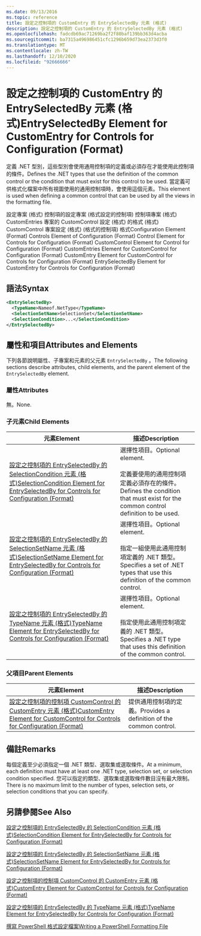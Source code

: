 ```yaml
---
ms.date: 09/13/2016
ms.topic: reference
title: 設定之控制項的 CustomEntry 的 EntrySelectedBy 元素 (格式)
description: 設定之控制項的 CustomEntry 的 EntrySelectedBy 元素 (格式)
ms.openlocfilehash: fadcdb69ac71269ba2f2f80baf139bb363d4acba
ms.sourcegitcommit: ba7315a496986451cfc1296b659d73ea2373d3f0
ms.translationtype: MT
ms.contentlocale: zh-TW
ms.lasthandoff: 12/10/2020
ms.locfileid: "92666666"
---
```

# <a name="entryselectedby-element-for-customentry-for-controls-for-configuration-format"></a><span data-ttu-id="ac515-103">設定之控制項的 CustomEntry 的 EntrySelectedBy 元素 (格式)</span><span class="sxs-lookup"><span data-stu-id="ac515-103">EntrySelectedBy Element for CustomEntry for Controls for Configuration (Format)</span></span>

<span data-ttu-id="ac515-104">定義 .NET 型別，這些型別會使用通用控制項的定義或必須存在才能使用此控制項的條件。</span><span class="sxs-lookup"><span data-stu-id="ac515-104">Defines the .NET types that use the definition of the common control or the condition that must exist for this control to be used.</span></span> <span data-ttu-id="ac515-105">當定義可供格式化檔案中所有視圖使用的通用控制項時，會使用這個元素。</span><span class="sxs-lookup"><span data-stu-id="ac515-105">This element is used when defining a common control that can be used by all the views in the formatting file.</span></span>

<span data-ttu-id="ac515-106">設定專案 (格式) 控制項的設定專案 (格式設定的控制項) 控制項專案 (格式) CustomEntries 專案的 CustomControl 設定 (格式) 的格式 (格式) CustomControl 專案設定 (格式)  (格式的控制項) 格式</span><span class="sxs-lookup"><span data-stu-id="ac515-106">Configuration Element (Format) Controls Element of Configuration (Format) Control Element for Controls for Configuration (Format) CustomControl Element for Control for Configuration (Format) CustomEntries Element for CustomControl for Configuration (Format) CustomEntry Element for CustomControl for Controls for Configuration (Format) EntrySelectedBy Element for CustomEntry for Controls for Configuration (Format)</span></span>

## <a name="syntax"></a><span data-ttu-id="ac515-107">語法</span><span class="sxs-lookup"><span data-stu-id="ac515-107">Syntax</span></span>

```xml
<EntrySelectedBy>
  <TypeName>Nameof.NetType</TypeName>
  <SelectionSetName>SelectionSet</SelectionSetName>
  <SelectionCondition>...</SelectionCondition>
</EntrySelectedBy>
```

## <a name="attributes-and-elements"></a><span data-ttu-id="ac515-108">屬性和項目</span><span class="sxs-lookup"><span data-stu-id="ac515-108">Attributes and Elements</span></span>

<span data-ttu-id="ac515-109">下列各節說明屬性、子專案和元素的父元素 `EntrySelectedBy` 。</span><span class="sxs-lookup"><span data-stu-id="ac515-109">The following sections describe attributes, child elements, and the parent element of the `EntrySelectedBy` element.</span></span>

### <a name="attributes"></a><span data-ttu-id="ac515-110">屬性</span><span class="sxs-lookup"><span data-stu-id="ac515-110">Attributes</span></span>

<span data-ttu-id="ac515-111">無。</span><span class="sxs-lookup"><span data-stu-id="ac515-111">None.</span></span>

### <a name="child-elements"></a><span data-ttu-id="ac515-112">子元素</span><span class="sxs-lookup"><span data-stu-id="ac515-112">Child Elements</span></span>

|<span data-ttu-id="ac515-113">元素</span><span class="sxs-lookup"><span data-stu-id="ac515-113">Element</span></span>|<span data-ttu-id="ac515-114">描述</span><span class="sxs-lookup"><span data-stu-id="ac515-114">Description</span></span>|
|-------------|-----------------|
|[<span data-ttu-id="ac515-115">設定之控制項的 EntrySelectedBy 的 SelectionCondition 元素 (格式)</span><span class="sxs-lookup"><span data-stu-id="ac515-115">SelectionCondition Element for EntrySelectedBy for Controls for Configuration (Format)</span></span>](./selectioncondition-element-for-entryselectedby-for-controls-for-configuration-format.md)|<span data-ttu-id="ac515-116">選擇性項目。</span><span class="sxs-lookup"><span data-stu-id="ac515-116">Optional element.</span></span><br /><br /> <span data-ttu-id="ac515-117">定義要使用的通用控制項定義必須存在的條件。</span><span class="sxs-lookup"><span data-stu-id="ac515-117">Defines the condition that must exist for the common control definition to be used.</span></span>|
|[<span data-ttu-id="ac515-118">設定之控制項的 EntrySelectedBy 的 SelectionSetName 元素 (格式)</span><span class="sxs-lookup"><span data-stu-id="ac515-118">SelectionSetName Element for EntrySelectedBy for Controls for Configuration (Format)</span></span>](./selectionsetname-element-for-selectioncondition-for-controls-for-configuration-format.md)|<span data-ttu-id="ac515-119">選擇性項目。</span><span class="sxs-lookup"><span data-stu-id="ac515-119">Optional element.</span></span><br /><br /> <span data-ttu-id="ac515-120">指定一組使用此通用控制項定義的 .NET 類型。</span><span class="sxs-lookup"><span data-stu-id="ac515-120">Specifies a set of .NET types that use this definition of the common control.</span></span>|
|[<span data-ttu-id="ac515-121">設定之控制項的 EntrySelectedBy 的 TypeName 元素 (格式)</span><span class="sxs-lookup"><span data-stu-id="ac515-121">TypeName Element for EntrySelectedBy for Controls for Configuration (Format)</span></span>](./typename-element-for-entryselectedby-for-controls-for-configuration-format.md)|<span data-ttu-id="ac515-122">選擇性項目。</span><span class="sxs-lookup"><span data-stu-id="ac515-122">Optional element.</span></span><br /><br /> <span data-ttu-id="ac515-123">指定使用此通用控制項定義的 .NET 類型。</span><span class="sxs-lookup"><span data-stu-id="ac515-123">Specifies a .NET type that uses this definition of the common control.</span></span>|

### <a name="parent-elements"></a><span data-ttu-id="ac515-124">父項目</span><span class="sxs-lookup"><span data-stu-id="ac515-124">Parent Elements</span></span>

|<span data-ttu-id="ac515-125">元素</span><span class="sxs-lookup"><span data-stu-id="ac515-125">Element</span></span>|<span data-ttu-id="ac515-126">描述</span><span class="sxs-lookup"><span data-stu-id="ac515-126">Description</span></span>|
|-------------|-----------------|
|[<span data-ttu-id="ac515-127">設定之控制項的控制項 CustomControl 的 CustomEntry 元素 (格式)</span><span class="sxs-lookup"><span data-stu-id="ac515-127">CustomEntry Element for CustomControl for Controls for Configuration (Format)</span></span>](./customentry-element-for-customcontrol-for-controls-for-configuration-format.md)|<span data-ttu-id="ac515-128">提供通用控制項的定義。</span><span class="sxs-lookup"><span data-stu-id="ac515-128">Provides a definition of the common control.</span></span>|

## <a name="remarks"></a><span data-ttu-id="ac515-129">備註</span><span class="sxs-lookup"><span data-stu-id="ac515-129">Remarks</span></span>

<span data-ttu-id="ac515-130">每個定義至少必須指定一個 .NET 類型、選取集或選取條件。</span><span class="sxs-lookup"><span data-stu-id="ac515-130">At a minimum, each definition must have at least one .NET type, selection set, or selection condition specified.</span></span> <span data-ttu-id="ac515-131">您可以指定的類型、選取集或選取條件數目沒有最大限制。</span><span class="sxs-lookup"><span data-stu-id="ac515-131">There is no maximum limit to the number of types, selection sets, or selection conditions that you can specify.</span></span>

## <a name="see-also"></a><span data-ttu-id="ac515-132">另請參閱</span><span class="sxs-lookup"><span data-stu-id="ac515-132">See Also</span></span>

[<span data-ttu-id="ac515-133">設定之控制項的 EntrySelectedBy 的 SelectionCondition 元素 (格式)</span><span class="sxs-lookup"><span data-stu-id="ac515-133">SelectionCondition Element for EntrySelectedBy for Controls for Configuration (Format)</span></span>](./selectioncondition-element-for-entryselectedby-for-controls-for-configuration-format.md)

[<span data-ttu-id="ac515-134">設定之控制項的 EntrySelectedBy 的 SelectionSetName 元素 (格式)</span><span class="sxs-lookup"><span data-stu-id="ac515-134">SelectionSetName Element for EntrySelectedBy for Controls for Configuration (Format)</span></span>](./selectionsetname-element-for-selectioncondition-for-controls-for-configuration-format.md)

[<span data-ttu-id="ac515-135">設定之控制項的控制項 CustomControl 的 CustomEntry 元素 (格式)</span><span class="sxs-lookup"><span data-stu-id="ac515-135">CustomEntry Element for CustomControl for Controls for Configuration (Format)</span></span>](./customentry-element-for-customcontrol-for-controls-for-configuration-format.md)

[<span data-ttu-id="ac515-136">設定之控制項的 EntrySelectedBy 的 TypeName 元素 (格式)</span><span class="sxs-lookup"><span data-stu-id="ac515-136">TypeName Element for EntrySelectedBy for Controls for Configuration (Format)</span></span>](./typename-element-for-selectioncondition-for-controls-for-configuration-format.md)

[<span data-ttu-id="ac515-137">撰寫 PowerShell 格式設定檔案</span><span class="sxs-lookup"><span data-stu-id="ac515-137">Writing a PowerShell Formatting File</span></span>](./writing-a-powershell-formatting-file.md)
